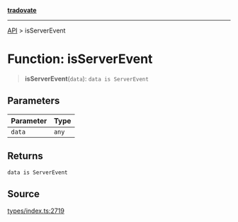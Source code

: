 [**tradovate**](../README.md)

***

[API](../API.md) > isServerEvent

# Function: isServerEvent

> **isServerEvent**(`data`): `data is ServerEvent`

## Parameters

| Parameter | Type |
| :------ | :------ |
| `data` | `any` |

## Returns

`data is ServerEvent`

## Source

[types/index.ts:2719](https://github.com/cgilly2fast/tradovate-typescript/blob/b1caea5/src/types/index.ts#L2719)
